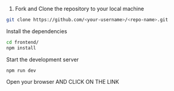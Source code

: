 

1. Fork and Clone the repository to your local machine

```bash
git clone https://github.com/<your-username>/<repo-name>.git
```

Install the dependencies

```bash
cd frontend/
npm install
```

Start the development server

```
npm run dev
```

Open your browser AND CLICK ON THE LINK
